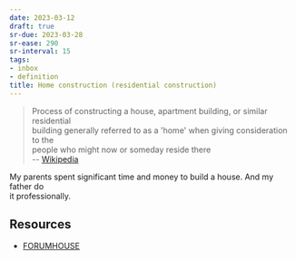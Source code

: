 ```yaml
---
date: 2023-03-12
draft: true
sr-due: 2023-03-28
sr-ease: 290
sr-interval: 15
tags:
- inbox
- definition
title: Home construction (residential construction)
---
```

   
> Process of constructing a house, apartment building, or similar residential   
> building generally referred to as a 'home' when giving consideration to the   
> people who might now or someday reside there   
> -- [Wikipedia](https://en.wikipedia.org/wiki/Home_construction)   
   
My parents spent significant time and money to build a house. And my father do   
it professionally.   
   
## Resources   
   
   
- [FORUMHOUSE](https://www.forumhouse.ru/)